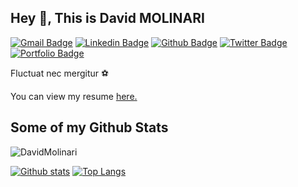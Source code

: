 ## Hey 👋, This is David MOLINARI
[![Gmail Badge](https://img.shields.io/badge/-contact@davidmolinari.fr-c14438?style=flat&logo=Gmail&logoColor=white&link=mailto:contact@davidmolinari.fr)](mailto:contact@davidmolinari.fr) 
[![Linkedin Badge](https://img.shields.io/badge/-davidmolinari-0072b1?style=flat&logo=Linkedin&logoColor=white&link=https://www.linkedin.com/in/david-molinari/)](https://www.linkedin.com/in/david-molinari/) [![Github Badge](https://img.shields.io/badge/-DavidMolinari-grey?style=flat&logo=github&logoColor=white&link=https://github.com/DavidMolinari/)](https://www.github.com/DavidMolinari/) [![Twitter Badge](https://img.shields.io/badge/-davvcore-00acee?style=flat&logo=twitter&logoColor=white&link=https://twitter.com/davvcore/)](https://www.twitter.com/davvcore/) [![Portfolio Badge](https://img.shields.io/badge/portfolio-web-blue?style=flat&link=davidmolinari.fr/)](davidmolinari.fr/)<p align='left'>Fluctuat nec mergitur :soccer: </p><p align='left'> You can view my resume <a href='#' target=_blank><u>here</u>.</a></p>
## Some of my Github Stats
<p align=left> <img src=https://komarev.com/ghpvc/?username=DavidMolinari alt=DavidMolinari /> </p>

[![Github stats](https://github-readme-stats.vercel.app/api?username=DavidMolinari&show_icons=true&include_all_commits=true)](https://github.com/DavidMolinari/github-readme-stats)
[![Top Langs](https://github-readme-stats.vercel.app/api/top-langs/?username=DavidMolinari)](https://github.com/DavidMolinari/github-readme-stats)
